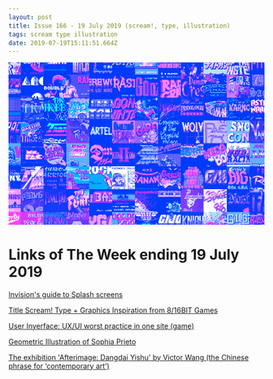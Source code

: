 ```yaml
---
layout: post
title: Issue 166 - 19 July 2019 (scream!, type, illustration)
tags: scream type illustration
date: 2019-07-19T15:11:51.664Z
---
```

![Invision's guide to Splash screens](/assets/uploads/issue-166.png "Invision's guide to Splash screens")

# Links of The Week ending 19 July 2019

<a title="Invision's guide to Splash screens" href="https://www.invisionapp.com/inside-design/splash-screens/" target="_blank">Invision's guide to Splash screens</a>

<a title="Title Scream! Type + Graphics Inspiration from 8/16BIT Games" href="https://www.titlescream.com/" target="_blank">Title Scream! Type + Graphics Inspiration from 8/16BIT Games</a>

<a title="User Inyerface" href="https://userinyerface.com" target="_blank">User Inyerface: UX/UI worst practice in one site (game)</a>

<a href="https://www.instagram.com/sophiaprietov/" title="Geometric Illustration of Sophia Prieto" alt="Geometric Illustration of Sophia Prieto" target="_blank">Geometric Illustration of Sophia Prieto</a>

<a href="https://www.lissongallery.com/exhibitions/afterimage-dangdai-yishu" title="Afterimage: Dangdai Yishu" alt="Afterimage: Dangdai Yishu" target="_blank">The exhibition 'Afterimage: Dangdai Yishu' by Victor Wang (the Chinese phrase for ‘contemporary art’)</a>